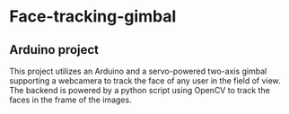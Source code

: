 # Face-tracking-gimbal


## Arduino project


This project utilizes an Arduino and a servo-powered two-axis gimbal supporting a webcamera to track the face of any user in the field of view. The backend is powered by a python script using OpenCV to track the faces in the frame of the images.
